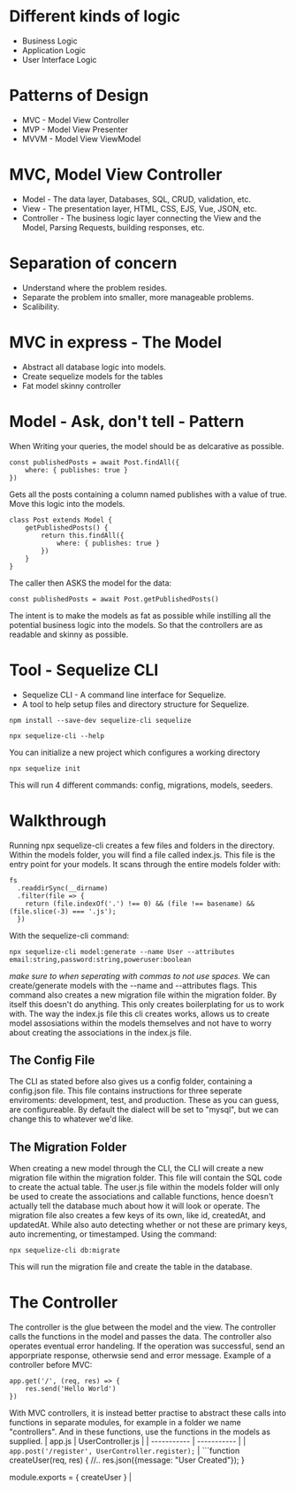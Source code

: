 # Different kinds of logic
* Business Logic
* Application Logic
* User Interface Logic

# Patterns of Design
* MVC - Model View Controller
* MVP - Model View Presenter
* MVVM - Model View ViewModel

# MVC, Model View Controller
* Model - The data layer, Databases, SQL, CRUD, validation, etc.
* View - The presentation layer, HTML, CSS, EJS, Vue, JSON, etc.
* Controller - The business logic layer connecting the View and the Model, Parsing Requests, building responses, etc.

# Separation of concern
* Understand where the problem resides.
* Separate the problem into smaller, more manageable problems.
* Scalibility. 

# MVC in express - The Model
* Abstract all database logic into models.
* Create sequelize models for the tables 
* Fat model skinny controller

# Model - Ask, don't tell - Pattern
When Writing your queries, the model should be as delcarative as possible. 
```
const publishedPosts = await Post.findAll({
    where: { publishes: true }
})
```
Gets all the posts containing a column named publishes with a value of true.
Move this logic into the models.
```
class Post extends Model {
    getPublishedPosts() {
        return this.findAll({
            where: { publishes: true }
        })
    }
}
```
The caller then ASKS the model for the data:
```
const publishedPosts = await Post.getPublishedPosts()
```
The intent is to make the models as fat as possible while instilling all the potential business logic into the models. So that the controllers are as readable and skinny as possible.



# Tool - Sequelize CLI
* Sequelize CLI - A command line interface for Sequelize.
* A tool to help setup files and directory structure for Sequelize.
```
npm install --save-dev sequelize-cli sequelize
```
```
npx sequelize-cli --help
```
You can initialize a new project which configures a working directory
```
npx sequelize init
```
This will run 4 different commands: config, migrations, models, seeders.

# Walkthrough
Running npx sequelize-cli creates a few files and folders in the directory. Within the models folder, you will find a file called index.js. This file is the entry point for your models. It scans through the entire models folder with:
```
fs
  .readdirSync(__dirname)
  .filter(file => {
    return (file.indexOf('.') !== 0) && (file !== basename) && (file.slice(-3) === '.js');
  })
```
With the sequelize-cli command: 
```
npx sequelize-cli model:generate --name User --attributes email:string,password:string,poweruser:boolean
```
*make sure to when seperating with commas to not use spaces.*
We can create/generate models with the --name and --attributes flags. This command also creates a new migration file within the migration folder.
By itself this doesn't do anything. This only creates boilerplating for us to work with. The way the index.js file this cli creates works, allows us to create model assosiations within the models themselves and not have to worry about creating the associations in the index.js file. 

## The Config File
The CLI as stated before also gives us a config folder, containing a config.json file. This file contains instructions for three seperate enviroments: development, test, and production.
These as you can guess, are configureable. By default the dialect will be set to "mysql", but we can change this to whatever we'd like. 

## The Migration Folder
When creating a new model through the CLI, the CLI will create a new migration file within the migration folder. This file will contain the SQL code to create the actual table. The user.js file within the models folder will only be used to create the associations and callable functions, hence doesn't actually tell the database much about how it will look or operate.
The migration file also creates a few keys of its own, like id, createdAt, and updatedAt. While also auto detecting whether or not these are primary keys, auto incrementing, or timestamped.
Using the command:
```
npx sequelize-cli db:migrate
```
This will run the migration file and create the table in the database.

# The Controller
The controller is the glue between the model and the view. The controller calls the functions in the model and passes the data. 
The controller also operates eventual error handeling. If the operation was successful, send an apporpriate response, otherwsie send and error message.
Example of a controller before MVC:
```
app.get('/', (req, res) => {
    res.send('Hello World')
})
```
With MVC controllers, it is instead better practise to abstract these calls into functions in separate modules, for example in a folder we name "controllers". And in these functions, use the functions in the models as supplied. 
| app.js | UserController.js |
| ----------- | ----------- |
| ```app.post('/register', UserController.register);``` | ```function createUser(req, res) {
    //..
    res.json({message: "User Created"});
}

module.exports = {
    createUser
}  |
